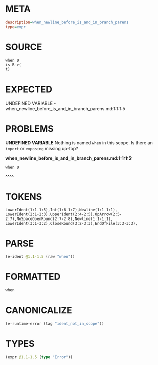 # META
~~~ini
description=when_newline_before_is_and_in_branch_parens
type=expr
~~~
# SOURCE
~~~roc
when 0
is B->(
t)
~~~
# EXPECTED
UNDEFINED VARIABLE - when_newline_before_is_and_in_branch_parens.md:1:1:1:5
# PROBLEMS
**UNDEFINED VARIABLE**
Nothing is named `when` in this scope.
Is there an `import` or `exposing` missing up-top?

**when_newline_before_is_and_in_branch_parens.md:1:1:1:5:**
```roc
when 0
```
^^^^


# TOKENS
~~~zig
LowerIdent(1:1-1:5),Int(1:6-1:7),Newline(1:1-1:1),
LowerIdent(2:1-2:3),UpperIdent(2:4-2:5),OpArrow(2:5-2:7),NoSpaceOpenRound(2:7-2:8),Newline(1:1-1:1),
LowerIdent(3:1-3:2),CloseRound(3:2-3:3),EndOfFile(3:3-3:3),
~~~
# PARSE
~~~clojure
(e-ident @1.1-1.5 (raw "when"))
~~~
# FORMATTED
~~~roc
when
~~~
# CANONICALIZE
~~~clojure
(e-runtime-error (tag "ident_not_in_scope"))
~~~
# TYPES
~~~clojure
(expr @1.1-1.5 (type "Error"))
~~~
